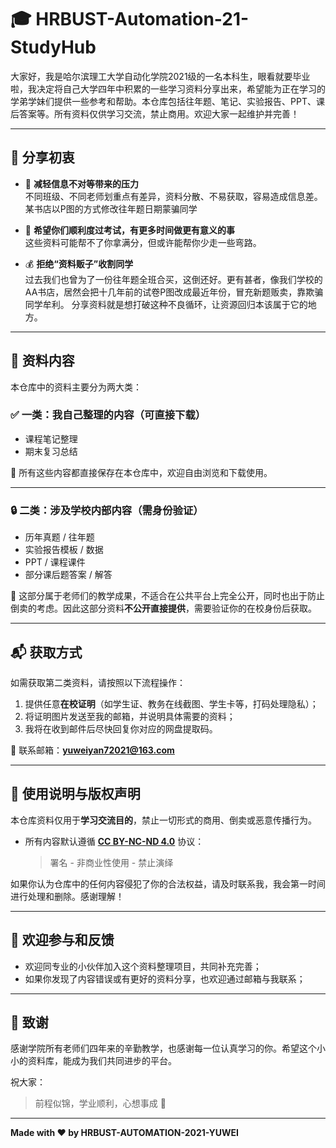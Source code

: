 # 🎓 HRBUST-Automation-21-StudyHub
大家好，我是哈尔滨理工大学自动化学院2021级的一名本科生，眼看就要毕业啦，我决定将自己大学四年中积累的一些学习资料分享出来，希望能为正在学习的学弟学妹们提供一些参考和帮助。本仓库包括往年题、笔记、实验报告、PPT、课后答案等。所有资料仅供学习交流，禁止商用。欢迎大家一起维护并完善！

---
## 📌 分享初衷

- 🎯 **减轻信息不对等带来的压力**  
  不同班级、不同老师划重点有差异，资料分散、不易获取，容易造成信息差。
  某书店以P图的方式修改往年题日期蒙骗同学

- 🤝 **希望你们顺利度过考试，有更多时间做更有意义的事**  
  这些资料可能帮不了你拿满分，但或许能帮你少走一些弯路。
  
- 💰 **拒绝“资料贩子”收割同学**  
  过去我们也曾为了一份往年题全班合买，这倒还好。更有甚者，像我们学校的AA书店，居然会把十几年前的试卷P图改成最近年份，冒充新题贩卖，靠欺骗同学牟利。
  分享资料就是想打破这种不良循环，让资源回归本该属于它的地方。
---

## 📁 资料内容

本仓库中的资料主要分为两大类：

### ✅ 一类：**我自己整理的内容**（可直接下载）

- 课程笔记整理
- 期末复习总结

📂 所有这些内容都直接保存在本仓库中，欢迎自由浏览和下载使用。

---

### 🔒 二类：**涉及学校内部内容**（需身份验证）

- 历年真题 / 往年题
- 实验报告模板 / 数据
- PPT / 课程课件
- 部分课后题答案 / 解答

📌 这部分属于老师们的教学成果，不适合在公共平台上完全公开，同时也出于防止倒卖的考虑。因此这部分资料**不公开直接提供**，需要验证你的在校身份后获取。

---

## 📬 获取方式

如需获取第二类资料，请按照以下流程操作：

1. 提供任意**在校证明**（如学生证、教务在线截图、学生卡等，打码处理隐私）；
2. 将证明图片发送至我的邮箱，并说明具体需要的资料；
3. 我将在收到邮件后尽快回复你对应的网盘提取码。

📧 联系邮箱：**yuweiyan72021@163.com**

---

## 🛑 使用说明与版权声明

本仓库资料仅用于**学习交流目的**，禁止一切形式的商用、倒卖或恶意传播行为。

- 所有内容默认遵循 **[CC BY-NC-ND 4.0](https://creativecommons.org/licenses/by-nc-nd/4.0/deed.zh)** 协议：  
  > 署名 - 非商业性使用 - 禁止演绎

如果你认为仓库中的任何内容侵犯了你的合法权益，请及时联系我，我会第一时间进行处理和删除。感谢理解！

---

## 🤝 欢迎参与和反馈

- 欢迎同专业的小伙伴加入这个资料整理项目，共同补充完善；
- 如果你发现了内容错误或有更好的资料分享，也欢迎通过邮箱与我联系；
---

## 🎉 致谢

感谢学院所有老师们四年来的辛勤教学，也感谢每一位认真学习的你。希望这个小小的资料库，能成为我们共同进步的平台。

祝大家：

> 前程似锦，学业顺利，心想事成 🌟

---

**Made with ❤️ by HRBUST-AUTOMATION-2021-YUWEI**
